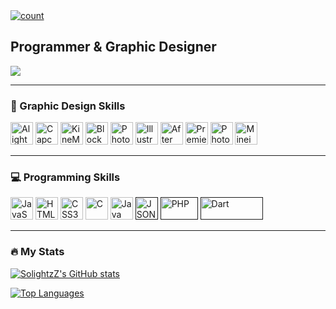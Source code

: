 <a href="#">
    <img alt="count" src="https://github.com/SolightzZ/SolightzZ/blob/main/7_C7178FE.gif"/>
</a>

## Programmer & Graphic Designer
![](https://komarev.com/ghpvc/?username=SolightzZ&label=PROFILE+VIEWS)

---

### 🎨 Graphic Design Skills
<p>
    <a href="#" target="_blank" rel="noreferrer"><img src="https://play-lh.googleusercontent.com/OU0BlP8C9-V7ECl2crma7B48nzDbK7liSLjn0j_fpTlyWG6qyEE-mw_KFZ9aOXF0a3w=w240-h480-rw" width="36" height="36" alt="Alight Motion" /></a>
    <a href="www.capcut.com" target="_blank" rel="noreferrer"><img src="https://lf16-web-buz.capcut.com/obj/capcut-web-buz-sg/ies/lvweb_os_monorepo/platformSSR/d6b9a2694351b831-264.png" width="36" height="36" alt="Capcut" /></a>
    <a href="https://play.google.com/store/apps/details?id=com.nexstreaming.app.kinemasterfree&hl=th" target="_blank" rel="noreferrer"><img src="https://play-lh.googleusercontent.com/Jaw57u6LQJNeqKfjJER9MM5On66ZXopBk3rrShag1BBZrX6cZdxxIMGf8nYA_Av0meA=s48-rw" width="36" height="36" alt="KineMaster" /></a>
    <a href="https://www.blockbench.net/" target="_blank" rel="noreferrer"><img src="https://github.com/JannisX11/blockbench/blob/master/icon.png" width="36" height="36" alt="Blockbench" /></a>
    <a href="https://www.adobe.com/uk/products/photoshop.html" target="_blank" rel="noreferrer"><img src="https://www.adobe.com/cc-shared/assets/img/product-icons/svg/photoshop.svg" width="36" height="36" alt="Photoshop" /></a>
    <a href="https://www.adobe.com/uk/products/illustrator.html" target="_blank" rel="noreferrer"><img src="https://www.adobe.com/cc-shared/assets/img/product-icons/svg/illustrator.svg" width="36" height="36" alt="Illustrator" /></a>
    <a href="https://www.adobe.com/uk/products/aftereffects.html" target="_blank" rel="noreferrer"><img src="https://www.adobe.com/cc-shared/assets/img/product-icons/svg/after-effects.svg" width="36" height="36" alt="After Effects" /></a>
    <a href="https://www.adobe.com/uk/products/premiere.html" target="_blank" rel="noreferrer"><img src="https://www.adobe.com/cc-shared/assets/img/product-icons/svg/premiere-pro.svg" width="36" height="36" alt="Premiere Pro" /></a>
    <a href="https://www.photopea.com/" target="_blank" rel="noreferrer"><img src="https://styles.redditmedia.com/t5_3gshh/styles/communityIcon_8jb0t9ym80q31.png" width="36" height="36" alt="Photopea" /></a>
    <a href="https://www.mineimator.com/" target="_blank" rel="noreferrer"><img src="https://pbs.twimg.com/profile_images/1429934230776262657/1xRY_OFK_400x400.jpg" width="36" height="36" alt="Mineimator" /></a>
</p>

---

### 💻 Programming Skills
<p align="left">
    <a href="https://developer.mozilla.org/en-US/docs/Web/JavaScript" target="_blank" rel="noreferrer"><img src="https://raw.githubusercontent.com/danielcranney/readme-generator/main/public/icons/skills/javascript-colored.svg" width="36" height="36" alt="JavaScript" /></a>
    <a href="https://developer.mozilla.org/en-US/docs/Glossary/HTML5" target="_blank" rel="noreferrer"><img src="https://raw.githubusercontent.com/danielcranney/readme-generator/main/public/icons/skills/html5-colored.svg" width="36" height="36" alt="HTML5" /></a>
    <a href="https://www.w3.org/TR/CSS/#css" target="_blank" rel="noreferrer"><img src="https://raw.githubusercontent.com/danielcranney/readme-generator/main/public/icons/skills/css3-colored.svg" width="36" height="36" alt="CSS3" /></a>
    <a href="https://docs.microsoft.com/en-us/cpp/?view=msvc-170" target="_blank" rel="noreferrer"><img src="https://raw.githubusercontent.com/danielcranney/readme-generator/main/public/icons/skills/c-colored.svg" width="36" height="36" alt="C" /></a>
    <a href="https://www.oracle.com/java/" target="_blank" rel="noreferrer"><img src="https://raw.githubusercontent.com/danielcranney/readme-generator/main/public/icons/skills/java-colored.svg" width="36" height="36" alt="Java" /></a>
    <a href="" target="_blank" rel="noreferrer"><img src="https://upload.wikimedia.org/wikipedia/commons/c/c9/JSON_vector_logo.svg" width="36" height="36" alt="JSON" /></a>
    <a href="" target="_blank" rel="noreferrer"><img src="https://upload.wikimedia.org/wikipedia/commons/thumb/2/27/PHP-logo.svg/182px-PHP-logo.svg.png" width="60" height="36" alt="PHP" /></a>
    <a href="" target="_blank" rel="noreferrer"><img src="https://upload.wikimedia.org/wikipedia/commons/f/fe/Dart_programming_language_logo.svg" width="100" height="36" alt="Dart" /></a>
</p>

---
### :fire: My Stats

<p>
    <a href="http://www.github.com/SolightzZ">
        <img src="https://github-readme-stats.vercel.app/api?username=SolightzZ&show_icons=true&hide=&count_private=true&title_color=a855f7&text_color=a855f7&icon_color=a855f7&bg_color=181824&hide_border=true&show_icons=true" alt="SolightzZ's GitHub stats" />
    </a>
</p>

<p>
    <a href="https://github.com/SolightzZ">
        <img src="https://github-readme-stats.vercel.app/api/top-langs/?username=SolightzZ&langs_count=10&title_color=a855f7&text_color=a855f7&icon_color=a855f7&bg_color=181824&hide_border=true&locale=en&custom_title=Top%20Languages" alt="Top Languages" />
    </a>
</p>
